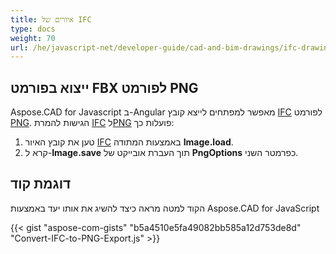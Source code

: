 ```yaml
---
title: איורים של IFC
type: docs
weight: 70
url: /he/javascript-net/developer-guide/cad-and-bim-drawings/ifc-drawings/
---
```


## **ייצוא בפורמט FBX לפורמט PNG**

Aspose.CAD for Javascript ב-Angular מאפשר למפתחים לייצא קובץ [IFC](https://docs.fileformat.com/cad/ifc/) לפורמט [PNG](https://docs.fileformat.com/image/png/).
הגישות להמרת [IFC](https://docs.fileformat.com/cad/ifc/) ל[PNG](https://docs.fileformat.com/image/png/) פועלות כך:

1. טען את קובץ האיור [IFC](https://docs.fileformat.com/cad/ifc/) באמצעות המתודה **Image.load**.
1. קרא ל-**Image.save** תוך העברת אובייקט של **PngOptions** כפרמטר השני.

## דוגמת קוד

הקוד למטה מראה כיצד להשיג את אותו יעד באמצעות Aspose.CAD for JavaScript

{{< gist "aspose-com-gists" "b5a4510e5fa49082bb585a12d753de8d" "Convert-IFC-to-PNG-Export.js" >}}
